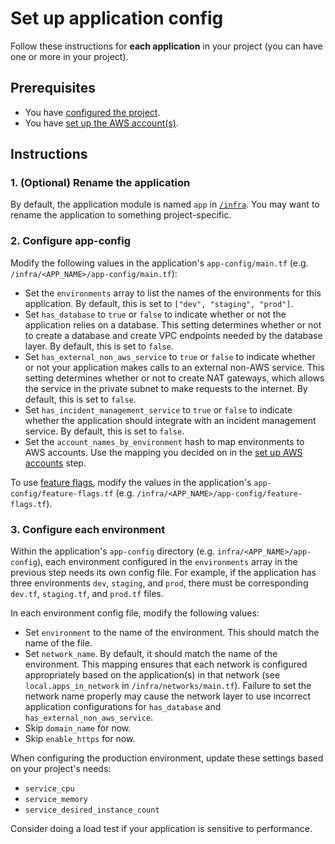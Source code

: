 # Set up application config

Follow these instructions for **each application** in your project (you can have one or more in your project).

## Prerequisites

* You have [configured the project](/infra/project-config/main.tf).
* You have [set up the AWS account(s)](./set-up-aws-accounts.md).

## Instructions

### 1. (Optional) Rename the application

By default, the application module is named `app` in [`/infra`](/infra/). You may want to rename the application to something project-specific.

### 2. Configure app-config

Modify the following values in the application's `app-config/main.tf` (e.g. `/infra/<APP_NAME>/app-config/main.tf`):

* Set the `environments` array to list the names of the environments for this application. By default, this is set to `["dev", "staging", "prod"]`.
* Set `has_database` to `true` or `false` to indicate whether or not the application relies on a database. This setting determines whether or not to create a database and create VPC endpoints needed by the database layer. By default, this is set to `false`.
* Set `has_external_non_aws_service` to `true` or `false` to indicate whether or not your application makes calls to an external non-AWS service. This setting determines whether or not to create NAT gateways, which allows the service in the private subnet to make requests to the internet. By default, this is set to `false`.
* Set `has_incident_management_service` to `true` or `false` to indicate whether the application should integrate with an incident management service. By default, this is set to `false`.
* Set the `account_names_by_environment` hash to map environments to AWS accounts. Use the mapping you decided on in the [set up AWS accounts](./set-up-aws-accounts.md) step.

To use [feature flags](/docs/feature-flags.md), modify the values in the application's `app-config/feature-flags.tf` (e.g. `/infra/<APP_NAME>/app-config/feature-flags.tf`).

### 3. Configure each environment

Within the application's `app-config` directory (e.g. `infra/<APP_NAME>/app-config`), each environment configured in the `environments` array in the previous step needs its own config file. For example, if the application has three environments `dev`, `staging`, and `prod`, there must be corresponding `dev.tf`, `staging.tf`, and `prod.tf` files.

In each environment config file, modify the following values:

* Set `environment` to the name of the environment. This should match the name of the file.
* Set `network_name`. By default, it should match the name of the environment. This mapping ensures that each network is configured appropriately based on the application(s) in that network (see `local.apps_in_network` in `/infra/networks/main.tf`). Failure to set the network name properly may cause the network layer to use incorrect application configurations for `has_database` and `has_external_non_aws_service`.
* Skip `domain_name` for now.
* Skip `enable_https` for now.

When configuring the production environment, update these settings based on your project's needs:

* `service_cpu`
* `service_memory`
* `service_desired_instance_count`

Consider doing a load test if your application is sensitive to performance.
